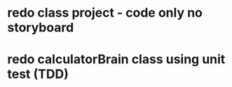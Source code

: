 # redo class project - code only no storyboard

# redo calculatorBrain class using unit test (TDD)

